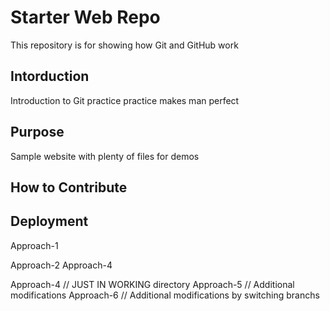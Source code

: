# Starter Web Repo

This repository is for showing how Git and GitHub work

## Intorduction 
Introduction to Git practice practice makes man perfect
## Purpose

Sample website with plenty of files for demos

## How to Contribute 

## Deployment
Approach-1

Approach-2
Approach-4

Approach-4 // JUST IN WORKING directory
Approach-5 // Additional modifications
Approach-6 // Additional modifications by switching branchs
